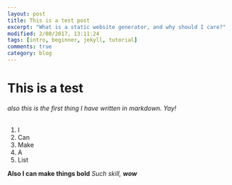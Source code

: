 ```yaml
---
layout: post
title: This is a test post
excerpt: "What is a static website generator, and why should I care?"
modified: 2/08/2017, 13:11:24
tags: [intro, beginner, jekyll, tutorial]
comments: true
category: blog
---
```


# This is a test
###### also this is the first thing I have written in markdown. Yay!

1. I
2. Can
3. Make
4. A
5. List

**Also I can make things bold**
*Such skill,* *__wow__*